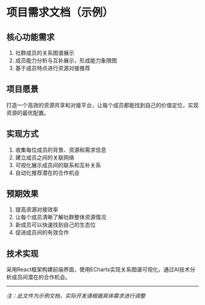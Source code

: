 # 项目需求文档（示例）

## 核心功能需求

1. 社群成员的关系图谱展示
2. 成员能力分析与互补展示，形成能力象限图
3. 基于成员特点进行资源对接推荐

## 项目愿景

打造一个高效的资源共享和对接平台，让每个成员都能找到自己的价值定位，实现资源的最优配置。

## 实现方式

1. 收集每位成员的背景、资源和需求信息
2. 建立成员之间的关联网络
3. 可视化展示成员间的联系和互补关系
4. 自动化推荐潜在的合作机会

## 预期效果

1. 提高资源对接效率
2. 让每个成员清晰了解社群整体资源情况
3. 新成员可以快速找到自己的生态位
4. 促进成员间的有效合作

## 技术实现

采用React框架构建前端界面，使用ECharts实现关系图谱可视化，通过AI技术分析成员间潜在的合作机会。

---

*注：此文件为示例文档，实际开发请根据具体需求进行调整*






